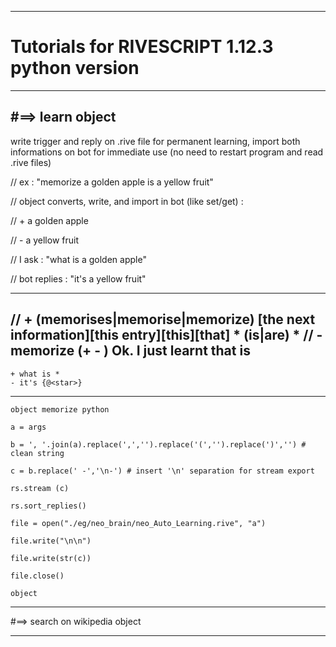 _____________________________________________________________________________________________________

#                       Tutorials for RIVESCRIPT 1.12.3 python version

----------------------------------------------
#==>   learn object
----------------------------------------------
write trigger and reply on .rive file for permanent learning,
import both informations on bot for immediate use (no need to restart program and read .rive files)

// ex : "memorize a golden apple is a yellow fruit"

// object converts, write, and import in bot (like set/get) :

// + a golden apple

// - a yellow fruit

// I ask : "what is a golden apple"

// bot replies : "it's a yellow fruit"

----------------------------------------------
// + (memorises|memorise|memorize) [the next information][this entry][this][that] * (is|are) *
// - <call>memorize (+ <star2>     - <star4>)</call> Ok. I just learnt that <star2> is <star4>
----------------------------------------------
    + what is *
    - it's {@<star>}
----------------------------------------------

    object memorize python

    a = args
    
    b = ', '.join(a).replace(',','').replace('(','').replace(')','') # clean string
    
    c = b.replace(' -','\n-') # insert '\n' separation for stream export
    
    rs.stream (c)
    
    rs.sort_replies()
    
    file = open("./eg/neo_brain/neo_Auto_Learning.rive", "a")
    
    file.write("\n\n")
    
    file.write(str(c))
    
    file.close()
    
    object
_____________________________________________________________________________________________________

#==>   search on wikipedia object
_____________________________________________________________________________________________________
